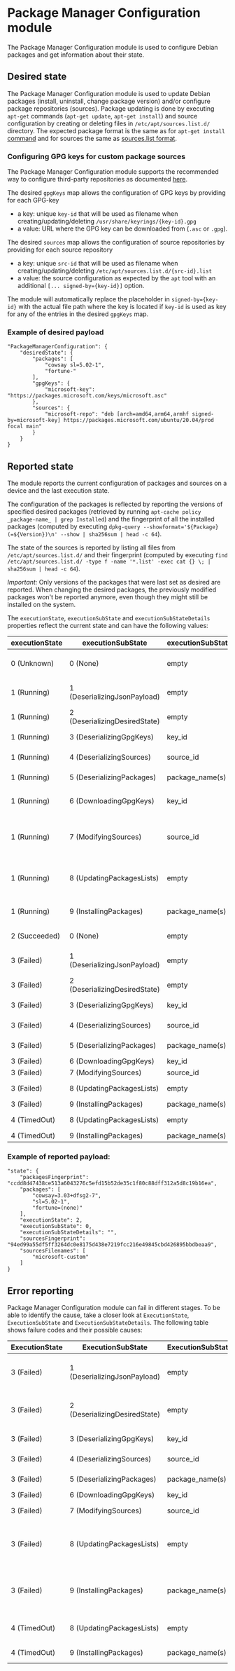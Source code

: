 # Package Manager Configuration module

The Package Manager Configuration module is used to configure Debian packages and get information about their state.

## Desired state

The Package Manager Configuration module is used to update Debian packages (install, uninstall, change package version) and/or configure package repositories (sources). Package updating is done by executing `apt-get` commands (`apt-get update`, `apt-get install`) and source configuration by creating or deleting files in `/etc/apt/sources.list.d/` directory. The expected package format is the same as for `apt-get install` [command](https://linux.die.net/man/8/apt-get) and for sources the same as [sources.list format](https://wiki.debian.org/SourcesList#sources.list_format).

### Configuring GPG keys for custom package sources

The Package Manager Configuration module supports the recommended way to configure third-party repositories as documented [here](https://wiki.debian.org/DebianRepository/UseThirdParty).

The desired `gpgKeys` map allows the configuration of GPG keys by providing for each GPG-key
- a key: unique `key-id` that will be used as filename when creating/updating/deleting `/usr/share/keyrings/{key-id}.gpg`
- a value: URL where the GPG key can be downloaded from (`.asc` or `.gpg`).

The desired `sources` map allows the configuration of source repositories by providing for each source repository
- a key: unique `src-id` that will be used as filename when creating/updating/deleting `/etc/apt/sources.list.d/{src-id}.list`
- a value: the source configuration as expected by the `apt` tool with an additional `[... signed-by={key-id}]` option.

The module will automatically replace the placeholder in `signed-by={key-id}` with the actual file path where the key is located if `key-id` is used as key for any of the entries in the desired `gpgKeys` map.

### Example of desired payload
```
"PackageManagerConfiguration": {
    "desiredState": {
        "packages": [
            "cowsay sl=5.02-1",
            "fortune-"
        ],
        "gpgKeys": {
            "microsoft-key": "https://packages.microsoft.com/keys/microsoft.asc"
        },
        "sources": {
            "microsoft-repo": "deb [arch=amd64,arm64,armhf signed-by=microsoft-key] https://packages.microsoft.com/ubuntu/20.04/prod focal main"
        }
    }
}
```

## Reported state

The module reports the current configuration of packages and sources on a device and the last execution state.

The configuration of the packages is reflected by reporting the versions of specified desired packages (retrieved by running `apt-cache policy _package-name_ | grep Installed`) and the fingerprint of all the installed packages (computed by executing `dpkg-query --showformat='${Package} (=${Version})\n' --show | sha256sum | head -c 64`).

The state of the sources  is reported by listing all files from `/etc/apt/sources.list.d/` and their fingerprint (computed by executing `find /etc/apt/sources.list.d/ -type f -name '*.list' -exec cat {} \; | sha256sum | head -c 64`).

*Important:*
Only versions of the packages that were last set as desired are reported.
When changing the desired packages, the previously modified packages won't be reported anymore, even though they might still be installed on the system.

The `executionState`, `executionSubState` and `executionSubStateDetails` properties reflect the current state and can have the following values:

| executionState | executionSubState             | executionSubStateDetails | Meaning                                                                                      |
| -------------- |------------------------------ | ------------------------ | -------------------------------------------------------------------------------------------- |
| 0 (Unknown)    | 0 (None)                      | empty                    | No desired properties are known to the module. This is the initial default state.            |
| 1 (Running)    | 1 (DeserializingJsonPayload)  | empty                    | Deserializing PackageManagerConfiguration JSON object                                        |
| 1 (Running)    | 2 (DeserializingDesiredState) | empty                    | Deserializing DesiredState JSON object                                                       |
| 1 (Running)    | 3 (DeserializingGpgKeys)      | key_id                   | Deserializing GpgKeys JSON object                                                            |
| 1 (Running)    | 4 (DeserializingSources)      | source_id                | Deserializing Sources JSON object                                                            |
| 1 (Running)    | 5 (DeserializingPackages)     | package_name(s)          | Deserializing Packages JSON array                                                            |
| 1 (Running)    | 6 (DownloadingGpgKeys)        | key_id                   | Downloading GPG keys to `/usr/share/keyrings/` directory                                     |
| 1 (Running)    | 7 (ModifyingSources)          | source_id                | Modifying (creating/updating/deleting) Sources files in `/etc/apt/sources.list.d/` directory |
| 1 (Running)    | 8 (UpdatingPackagesLists)     | empty                    | Refreshing list of packages before updating packages (by running `apt-get update` command)   |
| 1 (Running)    | 9 (InstallingPackages)        | package_name(s)          | Installing packages (by running `apt-get install` command)                                   |
| 2 (Succeeded)  | 0 (None)                      | empty                    | All desired properties were applied successfully                                             |
| 3 (Failed)     | 1 (DeserializingJsonPayload)  | empty                    | Deserializing PackageManagerConfiguration JSON object failed                                 |
| 3 (Failed)     | 2 (DeserializingDesiredState) | empty                    | Deserializing DesiredState JSON object failed                                                |
| 3 (Failed)     | 3 (DeserializingGpgKeys)      | key_id                   | Deserializing GpgKeys JSON object failed                                                     |
| 3 (Failed)     | 4 (DeserializingSources)      | source_id                | Deserializing Sources JSON object failed                                                     |
| 3 (Failed)     | 5 (DeserializingPackages)     | package_name(s)          | Deserializing Packages JSON array failed                                                     |
| 3 (Failed)     | 6 (DownloadingGpgKeys)        | key_id                   | Downloading GPG keys failed                                                                  |
| 3 (Failed)     | 7 (ModifyingSources)          | source_id                | Modifying Sources files failed                                                               |
| 3 (Failed)     | 8 (UpdatingPackagesLists)     | empty                    | Refreshing list of packages packages failed                                                  |
| 3 (Failed)     | 9 (InstallingPackages)        | package_name(s)          | Installing packages failed                                                                   |
| 4 (TimedOut)   | 8 (UpdatingPackagesLists)     | empty                    | Refreshing list of packages timed out                                                        |
| 4 (TimedOut)   | 9 (InstallingPackages)        | package_name(s)          | Installing packages timed out                                                                |

### Example of reported payload:

```
"state": {
    "packagesFingerprint": "ccdd8d47438ce513a6043276c5efd15b52de35c1f80c88dff312a5d8c19b16ea",
    "packages": [
        "cowsay=3.03+dfsg2-7",
        "sl=5.02-1",
        "fortune=(none)"
    ],
    "executionState": 2,
    "executionSubState": 0,
    "executionSubStateDetails": "",
    "sourcesFingerprint": "94ed99a55df5ff3264dc0e8175d438e7219fcc216e49845cbd426895bbdbeaa9",
    "sourcesFilenames": [
        "microsoft-custom"
    ]
}
```

## Error reporting

Package Manager Configuration module can fail in different stages. To be able to identify the cause, take a closer look at `ExecutionState`, `ExecutionSubState` and `ExecutionSubStateDetails`. The following table shows failure codes and their possible causes:

| ExecutionState | ExecutionSubState             | ExecutionSubStateDetails | Possible error causes                                                                           |
| -------------- |------------------------------ | ------------------------ | ----------------------------------------------------------------------------------------------- |
| 3 (Failed)     | 1 (DeserializingJsonPayload)  | empty                    | Payload too large, unabled to parse JSON payload, not specified PackageManagerConfiguration     |
| 3 (Failed)     | 2 (DeserializingDesiredState) | empty                    | Invalid DesiredState payload, incorrect types specified, neither specified Sources nor Packages |
| 3 (Failed)     | 3 (DeserializingGpgKeys)      | key_id                   | GpgKeys is not a map type, invalid map value                                                    |
| 3 (Failed)     | 4 (DeserializingSources)      | source_id                | Sources is not a map type, invalid map value                                                    |
| 3 (Failed)     | 5 (DeserializingPackages)     | package_name(s)          | Packages is not an array type, invalid array element                                            |
| 3 (Failed)     | 6 (DownloadingGpgKeys)        | key_id                   | Provided URL is not accessible                                                                  |
| 3 (Failed)     | 7 (ModifyingSources)          | source_id                | Failed to delete or create source file                                                          |
| 3 (Failed)     | 8 (UpdatingPackagesLists)     | empty                    | Refreshing list of packages by running `apt-get update` failed. A source repository may be unreachable or access may be unauthorized. |
| 3 (Failed)     | 9 (InstallingPackages)        | package_name(s)          | Installation of package(s) failed because they (or any of their dependencies) weren't found in the source repositories |
| 4 (TimedOut)   | 8 (UpdatingPackagesLists)     | empty                    | Refreshing list of packages by running `apt-get update` took more than 10 min                   |
| 4 (TimedOut)   | 9 (InstallingPackages)        | package_name(s)          | Installing packages took more than 10 min                                                       |